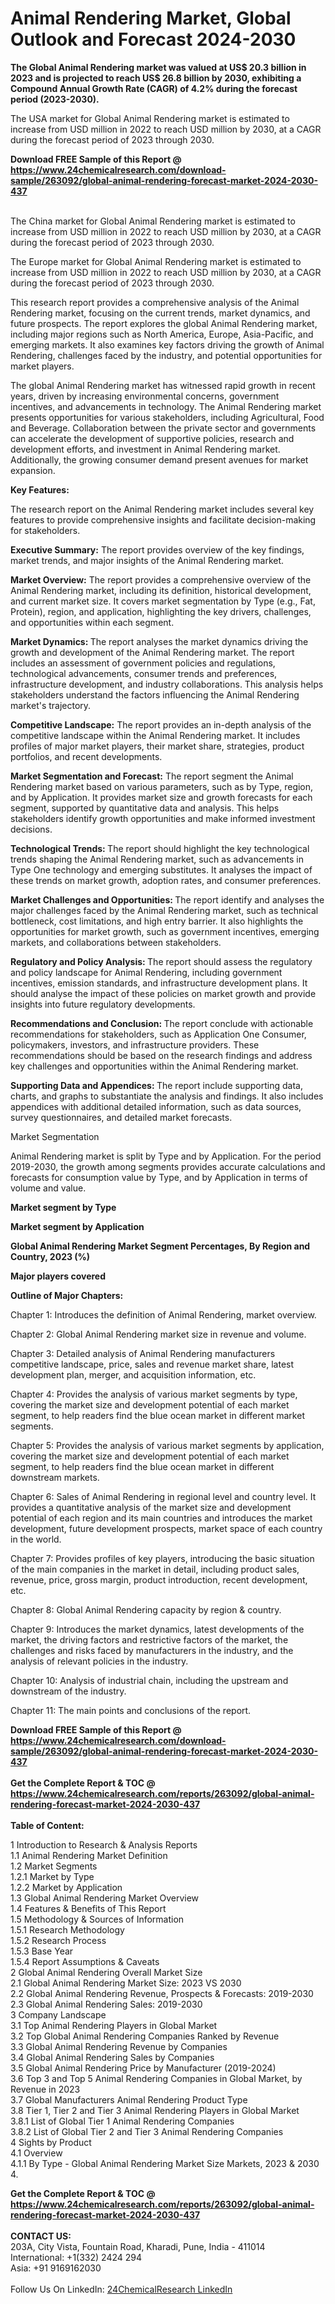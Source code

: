 <h1>Animal Rendering Market, Global Outlook and Forecast 2024-2030</h1><p><strong>The Global Animal Rendering market was valued at US$ 20.3 billion in 2023 and is projected to reach US$ 26.8 billion by 2030, exhibiting a Compound Annual Growth Rate (CAGR) of 4.2% during the forecast period (2023-2030).</strong></p><p>
</p><p>The USA market for Global Animal Rendering market is estimated to increase from USD million in 2022 to reach USD million by 2030, at a CAGR during the forecast period of 2023 through 2030.</p><div><b>Download FREE Sample of this Report @ 
            <a href="https://www.24chemicalresearch.com/download-sample/263092/global-animal-rendering-forecast-market-2024-2030-437">
            https://www.24chemicalresearch.com/download-sample/263092/global-animal-rendering-forecast-market-2024-2030-437</a></b></div><br><p>
</p><p>The China market for Global Animal Rendering market is estimated to increase from USD million in 2022 to reach USD million by 2030, at a CAGR during the forecast period of 2023 through 2030.</p><p>
</p><p>The Europe market for Global Animal Rendering market is estimated to increase from USD million in 2022 to reach USD million by 2030, at a CAGR during the forecast period of 2023 through 2030.</p><p>
</p><p>This research report provides a comprehensive analysis of the Animal Rendering market, focusing on the current trends, market dynamics, and future prospects. The report explores the global Animal Rendering market, including major regions such as North America, Europe, Asia-Pacific, and emerging markets. It also examines key factors driving the growth of Animal Rendering, challenges faced by the industry, and potential opportunities for market players.</p><p>
The global Animal Rendering market has witnessed rapid growth in recent years, driven by increasing environmental concerns, government incentives, and advancements in technology. The Animal Rendering market presents opportunities for various stakeholders, including Agricultural, Food and Beverage. Collaboration between the private sector and governments can accelerate the development of supportive policies, research and development efforts, and investment in Animal Rendering market. Additionally, the growing consumer demand present avenues for market expansion.</p><p>
<strong>Key Features:</strong></p><p>
The research report on the Animal Rendering market includes several key features to provide comprehensive insights and facilitate decision-making for stakeholders.</p><p>
<strong>Executive Summary:</strong> The report provides overview of the key findings, market trends, and major insights of the Animal Rendering market.</p><p>
<strong>Market Overview:</strong> The report provides a comprehensive overview of the Animal Rendering market, including its definition, historical development, and current market size. It covers market segmentation by Type (e.g., Fat, Protein), region, and application, highlighting the key drivers, challenges, and opportunities within each segment.</p><p>
<strong>Market Dynamics: </strong>The report analyses the market dynamics driving the growth and development of the Animal Rendering market. The report includes an assessment of government policies and regulations, technological advancements, consumer trends and preferences, infrastructure development, and industry collaborations. This analysis helps stakeholders understand the factors influencing the Animal Rendering market's trajectory.</p><p>
<strong>Competitive Landscape:</strong> The report provides an in-depth analysis of the competitive landscape within the Animal Rendering market. It includes profiles of major market players, their market share, strategies, product portfolios, and recent developments.</p><p>
<strong>Market Segmentation and Forecast:</strong> The report segment the Animal Rendering market based on various parameters, such as by Type, region, and by Application. It provides market size and growth forecasts for each segment, supported by quantitative data and analysis. This helps stakeholders identify growth opportunities and make informed investment decisions.</p><p>
<strong>Technological Trends: </strong>The report should highlight the key technological trends shaping the Animal Rendering market, such as advancements in Type One technology and emerging substitutes. It analyses the impact of these trends on market growth, adoption rates, and consumer preferences.</p><p>
<strong>Market Challenges and Opportunities: </strong>The report identify and analyses the major challenges faced by the Animal Rendering market, such as technical bottleneck, cost limitations, and high entry barrier. It also highlights the opportunities for market growth, such as government incentives, emerging markets, and collaborations between stakeholders.</p><p>
<strong>Regulatory and Policy Analysis: </strong>The report should assess the regulatory and policy landscape for Animal Rendering, including government incentives, emission standards, and infrastructure development plans. It should analyse the impact of these policies on market growth and provide insights into future regulatory developments.</p><p>
<strong>Recommendations and Conclusion: </strong>The report conclude with actionable recommendations for stakeholders, such as Application One Consumer, policymakers, investors, and infrastructure providers. These recommendations should be based on the research findings and address key challenges and opportunities within the Animal Rendering market.</p><p>
<strong>Supporting Data and Appendices: </strong>The report include supporting data, charts, and graphs to substantiate the analysis and findings. It also includes appendices with additional detailed information, such as data sources, survey questionnaires, and detailed market forecasts.</p><p>
Market Segmentation</p><p>
Animal Rendering market is split by Type and by Application. For the period 2019-2030, the growth among segments provides accurate calculations and forecasts for consumption value by Type, and by Application in terms of volume and value.</p><p>
<strong>Market segment by Type</strong></p><p>
</p><p>
</p><p><strong>Market segment by Application</strong></p><p>
</p><p>
</p><p><strong>Global Animal Rendering Market Segment Percentages, By Region and Country, 2023 (%)</strong></p><p>
</p><p>
</p><p></p><p>
</p><p><strong>Major players covered</strong></p><p>
</p><p>
</p><p><strong>Outline of Major Chapters:</strong></p><p>
Chapter 1: Introduces the definition of Animal Rendering, market overview.</p><p>
Chapter 2: Global Animal Rendering market size in revenue and volume.</p><p>
Chapter 3: Detailed analysis of Animal Rendering manufacturers competitive landscape, price, sales and revenue market share, latest development plan, merger, and acquisition information, etc.</p><p>
Chapter 4: Provides the analysis of various market segments by type, covering the market size and development potential of each market segment, to help readers find the blue ocean market in different market segments.</p><p>
Chapter 5: Provides the analysis of various market segments by application, covering the market size and development potential of each market segment, to help readers find the blue ocean market in different downstream markets.</p><p>
Chapter 6: Sales of Animal Rendering in regional level and country level. It provides a quantitative analysis of the market size and development potential of each region and its main countries and introduces the market development, future development prospects, market space of each country in the world.</p><p>
Chapter 7: Provides profiles of key players, introducing the basic situation of the main companies in the market in detail, including product sales, revenue, price, gross margin, product introduction, recent development, etc.</p><p>
Chapter 8: Global Animal Rendering capacity by region &amp; country.</p><p>
Chapter 9: Introduces the market dynamics, latest developments of the market, the driving factors and restrictive factors of the market, the challenges and risks faced by manufacturers in the industry, and the analysis of relevant policies in the industry.</p><p>
Chapter 10: Analysis of industrial chain, including the upstream and downstream of the industry.</p><p>
Chapter 11: The main points and conclusions of the report.</p><div><b>Download FREE Sample of this Report @ 
            <a href="https://www.24chemicalresearch.com/download-sample/263092/global-animal-rendering-forecast-market-2024-2030-437">
            https://www.24chemicalresearch.com/download-sample/263092/global-animal-rendering-forecast-market-2024-2030-437</a></b></div><br><div><b>Get the Complete Report & TOC @ 
            <a href="https://www.24chemicalresearch.com/reports/263092/global-animal-rendering-forecast-market-2024-2030-437">
            https://www.24chemicalresearch.com/reports/263092/global-animal-rendering-forecast-market-2024-2030-437</a></b></div><br>
            <b>Table of Content:</b><p>1 Introduction to Research & Analysis Reports<br />
    1.1 Animal Rendering Market Definition<br />
    1.2 Market Segments<br />
        1.2.1 Market by Type<br />
        1.2.2 Market by Application<br />
    1.3 Global Animal Rendering Market Overview<br />
    1.4 Features & Benefits of This Report<br />
    1.5 Methodology & Sources of Information<br />
        1.5.1 Research Methodology<br />
        1.5.2 Research Process<br />
        1.5.3 Base Year<br />
        1.5.4 Report Assumptions & Caveats<br />
2 Global Animal Rendering Overall Market Size<br />
    2.1 Global Animal Rendering Market Size: 2023 VS 2030<br />
    2.2 Global Animal Rendering Revenue, Prospects & Forecasts: 2019-2030<br />
    2.3 Global Animal Rendering Sales: 2019-2030<br />
3 Company Landscape<br />
    3.1 Top Animal Rendering Players in Global Market<br />
    3.2 Top Global Animal Rendering Companies Ranked by Revenue<br />
    3.3 Global Animal Rendering Revenue by Companies<br />
    3.4 Global Animal Rendering Sales by Companies<br />
    3.5 Global Animal Rendering Price by Manufacturer (2019-2024)<br />
    3.6 Top 3 and Top 5 Animal Rendering Companies in Global Market, by Revenue in 2023<br />
    3.7 Global Manufacturers Animal Rendering Product Type<br />
    3.8 Tier 1, Tier 2 and Tier 3 Animal Rendering Players in Global Market<br />
        3.8.1 List of Global Tier 1 Animal Rendering Companies<br />
        3.8.2 List of Global Tier 2 and Tier 3 Animal Rendering Companies<br />
4 Sights by Product<br />
    4.1 Overview<br />
        4.1.1 By Type - Global Animal Rendering Market Size Markets, 2023 & 2030<br />
        4.</p><div><b>Get the Complete Report & TOC @ 
            <a href="https://www.24chemicalresearch.com/reports/263092/global-animal-rendering-forecast-market-2024-2030-437">
            https://www.24chemicalresearch.com/reports/263092/global-animal-rendering-forecast-market-2024-2030-437</a></b></div><br><b>CONTACT US:</b><br>
            203A, City Vista, Fountain Road, Kharadi, Pune, India - 411014<br>
            International: +1(332) 2424 294<br>
            Asia: +91 9169162030 <br><br>
            Follow Us On LinkedIn: <a href="https://www.linkedin.com/company/24chemicalresearch/">24ChemicalResearch LinkedIn</a>